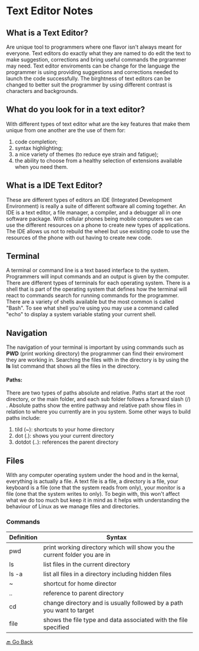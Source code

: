 # Text Editor Notes

## What is a Text Editor?
Are unique tool to programmers where one flavor isn't always meant for everyone. Text editors do exactly what they are named to do edit the text to make suggestion, corrections and bring useful commands the prgrammer may need. Text editor enviroments can be change for the language the programmer is using providing suggestions and corrections needed to launch the code successfully. The birghtness of text editors can be changed to better suit the programmer by using different contrast is characters and backgrounds.

## What do you look for in a text editor?
With different types of text editor what are the key features that make them unique from one another are the use of them for:

1. code completion; 
1. syntax highlighting; 
1. a nice variety of themes (to reduce eye strain and fatigue); 
1. the ability to choose from a healthy selection of extensions available when you need them.


## What is a IDE Text Editor? 
These are different types of editors an IDE (Integrated Development Environment) is really a suite of different software all coming together. An IDE is a text editor, a file manager, a compiler, and a debugger all in one software package. With cellular phones being mobile computers we can use the different resources on a phone to create new types of applications. The IDE allows us not to rebuild the wheel but use exisiting code to use the resources of the phone with out having to create new code.

## Terminal
A terminal or command line is a text based interface to the system. Programmers will input commands and an output is given by the computer. There are different types of terminals for each operating system. There is a shell that is part of the operating system that defines how the terminal will react to commands search for running commands for the programmer. There are a variety of shells available but the most common is called "Bash". To see what shell you're using you may use a command called "echo" to display a system variable stating your current shell.

## Navigation
The navigation of your terminal is important by using commands such as **PWD** (print working directory) the programmer can find their enviroment they are working in. Searching the files with in the directory is by using the **ls** list command that shows all the files in the directory. 

#### Paths:
There are two types of paths absolute and relative. Paths start at the root directory, or the main folder, and each sub folder follows a forward slash (/) . Absolute paths show the entire pathway and relative path show files in relation to where you currently are in you system. Some other ways to build paths include:
1. tild (~): shortcuts to your home directory
1. dot (.): shows you your current directory
1. dotdot (..): references the parent directory

## Files
With any computer operating system under the hood and in the kernal, everything is actually a file. A text file is a file, a directory is a file, your keyboard is a file (one that the system reads from only), your monitor is a file (one that the system writes to only). To begin with, this won't affect what we do too much but keep it in mind as it helps with understanding the behaviour of Linux as we manage files and directories.

### Commands
 | Definition  |  Syntax       
 | ------------ | ------------------------------------------------------------------------------- |
 | pwd | print working directory which will show you the current folder you are in |
 | ls | list files in the current directory |
 | ls -a | list all files in a directory including hidden files |
 | ~ | shortcut for home director |
 | .. | reference to parent directory | 
 | cd | change directory and is usually followed by a path you want to target |
 | file | shows the file type and data associated with the file specified |



[🔙 Go Back](README.md)
